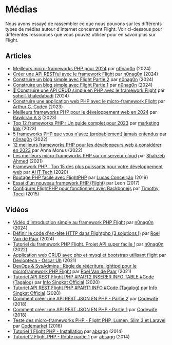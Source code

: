 # Médias

Nous avons essayé de rassembler ce que nous pouvons sur les différents types de médias autour d'internet concernant Flight. Voir ci-dessous pour différentes ressources que vous pouvez utiliser pour en savoir plus sur Flight.

## Articles

- [Meilleurs micro-frameworks PHP pour 2024](https://dev.to/n0nag0n/best-php-micro-frameworks-for-2024-19h6) par [n0nag0n](https://github.com/n0nag0n) (2024)
- [Créer une API RESTful avec le framework Flight](https://dev.to/n0nag0n/creating-a-restful-api-with-flight-framework-56lj) par [n0nag0n](https://github.com/n0nag0n) (2024)
- [Construire un blog simple avec Flight Partie 2](https://dev.to/n0nag0n/building-a-simple-blog-with-flight-part-2-5acb) par [n0nag0n](https://github.com/n0nag0n) (2024)
- [Construire un blog simple avec Flight Partie 1](https://dev.to/n0nag0n/building-a-simple-blog-with-flight-part-1-4ap8) par [n0nag0n](https://github.com/n0nag0n) (2024)
- [🚀 Construire une API CRUD simple en PHP avec le framework Flight](https://dev.to/soheilkhaledabadi/build-a-simple-crud-api-in-php-with-the-flight-framework-5fnk) par [soheil-khaledabadi](https://dev.to/soheilkhaledabadi) (2024)
- [Construire une application web PHP avec le micro-framework Flight](https://reintech.io/blog/building-php-web-application-flight-micro-framework) par [Arthur C. Codex](https://reintech.io/blog/author/arthur-c-codex) (2023)
- [Meilleurs frameworks PHP pour le développement web en 2024](https://www.simplilearn.com/tutorials/php-tutorial/php-framework) par [Ravikiran A S](https://www.simplilearn.com/tutorials/php-tutorial/php-framework) (2023)
- [Top 12 frameworks PHP : Un guide complet pour 2023](https://marketingkbk1.medium.com/top-12-php-frameworks-a-comprehensive-guide-for-2023-73746e49a1dd) par [marketing kbk](https://marketingkbk1.medium.com/) (2023)
- [5 frameworks PHP que vous n'avez (probablement) jamais entendus](https://dev.to/n0nag0n/5-php-frameworks-youve-probably-never-heard-of-3jc1) par [n0nag0n](https://github.com/n0nag0n) (2022)
- [12 meilleurs frameworks PHP pour les développeurs web à considérer en 2023](https://raygun.com/blog/top-php-frameworks/) par Anna Monus (2022)
- [Les meilleurs micro-frameworks PHP sur un serveur cloud](https://www.cloudways.com/blog/php-micro-framework/) par [Shahzeb Ahmed](https://www.cloudways.com/blog/author/shahzebahmed/) (2021)
- [Framework PHP : Top 15 des plus puissants pour votre développement web](https://blog.arrowhitech.com/php-framework-top-15-powerful-ones-for-your-web-development-2020/) par [AHT Tech](https://blog.arrowhitech.com/author/aht-tech/) (2020)
- [Routage PHP facile avec FlightPHP](https://lucasrconceicao.medium.com/easy-php-routing-with-flightphp-344a86a1a449) par [Lucas Conceição](https://lucasrconceicao.medium.com/) (2019)
- [Essai d'un nouveau framework PHP (Flight)](https://scaledimages.com/post/2017-09-20-trying-out-new-php-framework-flight/) par Leon (2017)
- [Configurer FlightPHP pour fonctionner avec Backbonejs](https://timothytocci.com/category/flightphp/) par [Timothy Tocci](https://timothytocci.com/author/timothytocci/) (2015)

## Vidéos

- [Vidéo d'introduction simple au framework PHP Flight](https://www.youtube.com/watch?v=VCztp1QLC2c) par [n0nag0n](https://www.youtube.com/@n0nag0n) (2024)
- [Définir le code d'en-tête HTTP dans Flightphp (3 solutions !)](https://www.youtube.com/watch?v=g1i0iy3LqKo) par [Roel Van de Paar](https://www.youtube.com/@RoelVandePaar) (2024)
- [Tutoriel du framework PHP Flight. Projet API super facile !](https://www.youtube.com/watch?v=46WVlj1bXH0) par [n0nag0n](https://www.youtube.com/@n0nag0n) (2022)
- [Application web CRUD avec php et mysql et bootstrap utilisant flight](https://www.youtube.com/watch?v=WC7gxan2kHU) par [Devlopteca - Oscar Uh](https://www.youtube.com/@Develoteca) (2021)
- [DevOps & SysAdmins : Règle de réécriture lighttpd pour le microframework PHP Flight](https://www.youtube.com/watch?v=2_CVDbWKpJs) par [Roel Van de Paar](https://www.youtube.com/@RoelVandePaar) (2021)
- [Tutoriel API REST Flight PHP #PART2 INSÉRER INFO TABLE #Code (Tagalog)](https://www.youtube.com/watch?v=PpfCZc_j17w) par [Info Singkat Official](https://www.youtube.com/@InfoSingkat) (2020)
- [Tutoriel API REST Flight PHP #PART1 INFO #Code (Tagalog)](https://www.youtube.com/watch?v=-f1a1wIAbJo) par [Info Singkat Official](https://www.youtube.com/@InfoSingkat) (2020)
- [Comment créer une API REST JSON EN PHP - Partie 2](https://www.youtube.com/watch?v=QmNWvdJ0-Fw) par [Codewife](https://www.youtube.com/@Codewife) (2018)
- [Comment créer une API REST JSON EN PHP - Partie 1](https://www.youtube.com/watch?v=eyzd3orrUMs) par [Codewife](https://www.youtube.com/@Codewife) (2018)
- [Teste des micro-frameworks PHP - Flight PHP, Lumen, Slim 3 et Laravel](https://www.youtube.com/watch?v=QRL1W4ofsqE) par [Codemarket](https://www.youtube.com/@Codemarket) (2016)
- [Tutoriel 1 Flight PHP - Installation](https://www.youtube.com/watch?v=0sfsQfingB8) par [absagg](https://www.youtube.com/@absagg) (2014)
- [Tutoriel 2 Flight PHP - Route partie 1](https://www.youtube.com/watch?v=Rgmxy9w1MZI) par [absagg](https://www.youtube.com/@absagg) (2014)